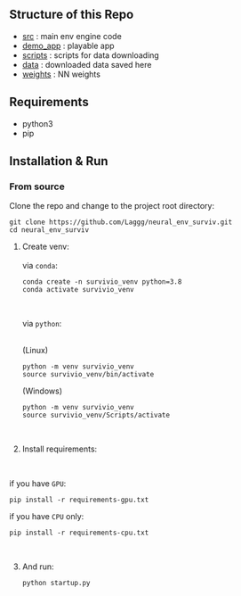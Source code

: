 ## Structure of this Repo

- [src](src) : main env engine code
- [demo_app](demo_app) : playable app
- [scripts](scripts) : scripts for data downloading
- [data](data) : downloaded data saved here
- [weights](weights) : NN weights

## Requirements

- python3
- pip

## Installation & Run
### From source

Clone the repo and change to the project root directory:

```
git clone https://github.com/Laggg/neural_env_surviv.git
cd neural_env_surviv
```

1. Create venv:
   <br/>
   <br/>
   via `conda`:

   ```
   conda create -n survivio_venv python=3.8
   conda activate survivio_venv
   ```
   
   <br/>

   via `python`:

   <br/>
   (Linux)
   
   ```
   python -m venv survivio_venv
   source survivio_venv/bin/activate
   ```
   
   (Windows)
   ```
   python -m venv survivio_venv
   source survivio_venv/Scripts/activate
   ```

<br/>

2. Install requirements:
   <br/>
<br/>

   if you have `GPU`:
   ```
   pip install -r requirements-gpu.txt
   ```
   
   if you have `CPU` only:
   ```
   pip install -r requirements-cpu.txt
   ```

<br/>

3. And run:

   ```
   python startup.py
   ```
